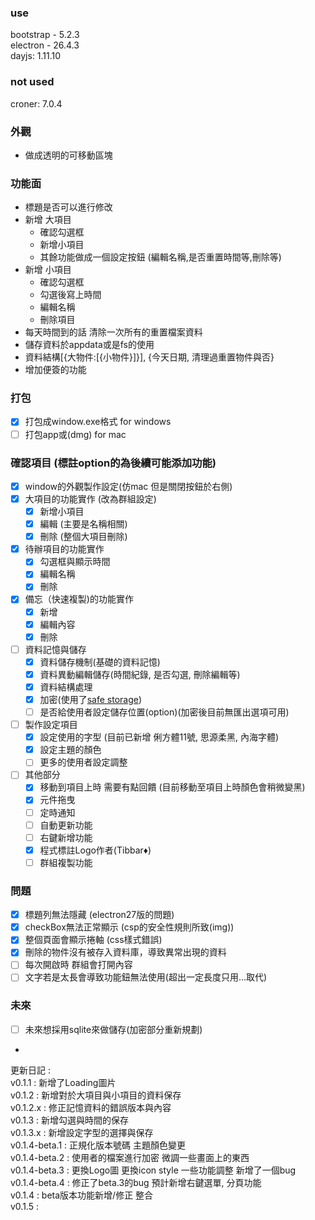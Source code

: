### use 
bootstrap - 5.2.3   
electron - 26.4.3   
dayjs: 1.11.10

### not used
croner: 7.0.4   

[//]: # (better-sqlite3 - 9.4.3)

### 外觀
- 做成透明的可移動區塊

### 功能面
- 標題是否可以進行修改
- 新增 大項目
    - 確認勾選框
    - 新增小項目
    - 其餘功能做成一個設定按鈕 (編輯名稱,是否重置時間等,刪除等)
- 新增 小項目
    - 確認勾選框
    - 勾選後寫上時間
    - 編輯名稱
    - 刪除項目
- 每天時間到的話 清除一次所有的重置檔案資料
- 儲存資料於appdata或是fs的使用
- 資料結構[{大物件:[{小物件}]}], {今天日期, 清理過重置物件與否}
- 增加便簽的功能

### 打包
- [x] 打包成window.exe格式 for windows
- [ ] 打包app或(dmg) for mac

### 確認項目 (標註option的為後續可能添加功能)
- [x] window的外觀製作設定(仿mac 但是關閉按鈕於右側)
- [x] 大項目的功能實作 (改為群組設定)
  - [x] 新增小項目
  - [x] 編輯 (主要是名稱相關)
  - [x] 刪除 (整個大項目刪除)
- [x] 待辦項目的功能實作
  - [x] 勾選框與顯示時間
  - [x] 編輯名稱
  - [x] 刪除
- [x] 備忘（快速複製)的功能實作
  - [x] 新增
  - [x] 編輯內容
  - [x] 刪除
- [ ] 資料記憶與儲存
  - [x] 資料儲存機制(基礎的資料記憶)
  - [x] 資料異動編輯儲存(時間紀錄, 是否勾選, 刪除編輯等)
  - [x] 資料結構處理
  - [x] 加密(使用了[safe storage](https://www.electronjs.org/docs/latest/api/safe-storage))
  - [ ] 是否給使用者設定儲存位置(option)(加密後目前無匯出選項可用)
- [ ] 製作設定項目
  - [x] 設定使用的字型 (目前已新增 俐方體11號, 思源柔黑, 內海字體)
  - [x] 設定主題的顏色
  - [ ] 更多的使用者設定調整
- [ ] 其他部分
  - [x] 移動到項目上時 需要有點回饋 (目前移動至項目上時顏色會稍微變黑)
  - [x] 元件拖曳
  - [ ] 定時通知
  - [ ] 自動更新功能
  - [ ] 右鍵新增功能
  - [x] 程式標註Logo作者(Tibbar♦)
  - [ ] 群組複製功能
  
### 問題
- [x] 標題列無法隱藏 (electron27版的問題)
- [x] checkBox無法正常顯示 (csp的安全性規則所致(img))
- [x] 整個頁面會顯示捲軸 (css樣式錯誤)
- [x] 刪除的物件沒有被存入資料庫，導致異常出現的資料
- [ ] 每次開啟時 群組會打開內容
- [ ] 文字若是太長會導致功能鈕無法使用(超出一定長度只用...取代)

### 未來
- [ ] 未來想採用sqlite來做儲存(加密部分重新規劃)
- 
更新日記 :   
v0.1.1 : 新增了Loading圖片   
v0.1.2 : 新增對於大項目與小項目的資料保存     
v0.1.2.x : 修正記憶資料的錯誤版本與內容   
v0.1.3 : 新增勾選與時間的保存   
v0.1.3.x : 新增設定字型的選擇與保存   
v0.1.4-beta.1 : 正規化版本號碼 主題顏色變更    
v0.1.4-beta.2 : 使用者的檔案進行加密 微調一些畫面上的東西   
v0.1.4-beta.3 : 更換Logo圖 更換icon style 一些功能調整 新增了一個bug    
v0.1.4-beta.4 : 修正了beta.3的bug 預計新增右鍵選單, 分頁功能    
v0.1.4 : beta版本功能新增/修正 整合   
v0.1.5 : 
